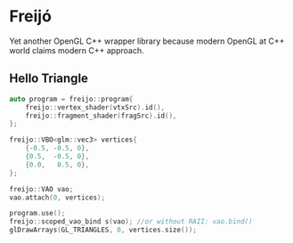 # Freijó
Yet another OpenGL C++ wrapper library because modern OpenGL at C++ world claims modern C++ approach.

## Hello Triangle
```c++
auto program = freijo::program{
    freijo::vertex_shader(vtxSrc).id(),
    freijo::fragment_shader(fragSrc).id(),
};

freijo::VBO<glm::vec3> vertices{
    {-0.5, -0.5, 0},
    {0.5,  -0.5, 0},
    {0.0,   0.5, 0},
};

freijo::VAO vao;
vao.attach(0, vertices);

program.use();
freijo::scoped_vao_bind s(vao); //or without RAII: vao.bind()
glDrawArrays(GL_TRIANGLES, 0, vertices.size());
```
